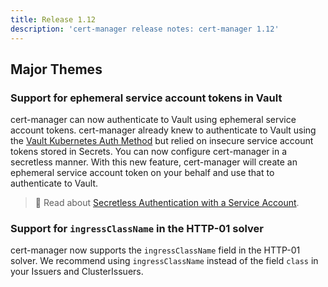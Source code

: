 ```yaml
---
title: Release 1.12
description: 'cert-manager release notes: cert-manager 1.12'
---
```


## Major Themes

### Support for ephemeral service account tokens in Vault

cert-manager can now authenticate to Vault using ephemeral service account
tokens. cert-manager already knew to authenticate to Vault using the [Vault
Kubernetes Auth
Method](https://developer.hashicorp.com/vault/docs/auth/kubernetes) but relied
on insecure service account tokens stored in Secrets. You can now configure
cert-manager in a secretless manner. With this new feature, cert-manager will
create an ephemeral service account token on your behalf and use that to
authenticate to Vault.

> 📖 Read about [Secretless Authentication with a Service Account](../configuration/vault.md#secretless-authentication-with-a-service-account).

### Support for `ingressClassName` in the HTTP-01 solver

cert-manager now supports the `ingressClassName` field in the HTTP-01 solver. We
recommend using `ingressClassName` instead of the field `class` in your Issuers
and ClusterIssuers.
